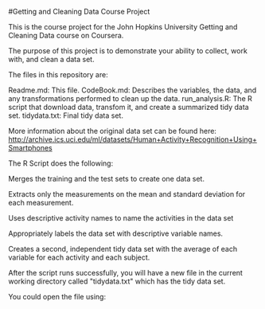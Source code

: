 #Getting and Cleaning Data Course Project

This is the course project for the John Hopkins University Getting and Cleaning Data course on Coursera.

The purpose of this project is to demonstrate your ability to collect, work with, and clean a data set.

The files in this repository are:

Readme.md: This file.
CodeBook.md: Describes the variables, the data, and any transformations performed to clean up the data.
run_analysis.R: The R script that download data, transfom it, and create a summarized tidy data set.
tidydata.txt: Final tidy data set.

More information about the original data set can be found here: http://archive.ics.uci.edu/ml/datasets/Human+Activity+Recognition+Using+Smartphones


The R Script does the following:

Merges the training and the test sets to create one data set.

Extracts only the measurements on the mean and standard deviation for each measurement. 

Uses descriptive activity names to name the activities in the data set

Appropriately labels the data set with descriptive variable names. 

Creates a second, independent tidy data set with the average of each variable for each activity and each subject.



After the script runs successfully, you will have a new file in the current working directory called "tidydata.txt" which has the tidy data set.

You could open the file using:




 

